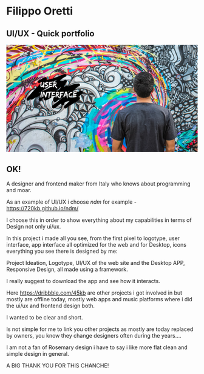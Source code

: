 # Filippo Oretti
## UI/UX - Quick portfolio
<img src="https://github.com/45kb/hello-google/blob/main/1398884-fbd93f542ee04e82bb22dc252ba01329%20(1).png?raw=true"/>

## OK!

A designer and frontend maker from Italy who knows about programming and moar.

As an example of UI/UX i choose *ndm* for example - https://720kb.github.io/ndm/

I choose this in order to show everything about my capabilities in terms of Design not only ui/ux.

In this project i made all you see, from the first pixel to logotype, user interface, app interface all optimized for the web and for Desktop, icons everything you see there is designed by me:

Project Ideation,
Logotype,
UI/UX of the web site and the Desktop APP,
Responsive Design, all made using a framework.

I really suggest to download the app and see how it interacts.

Here https://dribbble.com/45kb are other projects i got involved in but mostly are offline today, mostly web apps and music platforms where i did the ui/ux and frontend design both.

I wanted to be clear and short.

Is not simple for me to link you other projects as mostly are today replaced by owners, you know they change designers often during the years....

I am not a fan of Rosemary design i have to say i like more flat clean and simple design in general.

A BIG THANK YOU FOR THIS CHANCHE!


